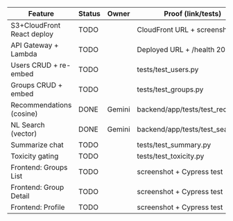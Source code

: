 | Feature | Status | Owner | Proof (link/tests) |
|---|---|---|---|
| S3+CloudFront React deploy | TODO | | CloudFront URL + screenshot |
| API Gateway + Lambda | TODO | | Deployed URL + /health 200 |
| Users CRUD + re-embed | TODO | | tests/test_users.py |
| Groups CRUD + embed | TODO | | tests/test_groups.py |
| Recommendations (cosine) | DONE | Gemini | backend/app/tests/test_reco.py |
| NL Search (vector) | DONE | Gemini | backend/app/tests/test_search.py |
| Summarize chat | TODO | | tests/test_summary.py |
| Toxicity gating | TODO | | tests/test_toxicity.py |
| Frontend: Groups List | TODO | | screenshot + Cypress test |
| Frontend: Group Detail | TODO | | screenshot + Cypress test |
| Frontend: Profile | TODO | | screenshot + Cypress test |

